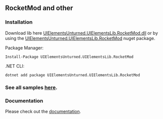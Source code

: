 ## RocketMod and other

### Installation
Download lib here [UIElementsUnturned.UIElementsLib.RocketMod.dll](https://github.com/sunnamed434/UIElementsUnturned/releases) or by using the [UIElementsUnturned.UIElementsLib.RocketMod](https://www.nuget.org/packages/UIElementsUnturned.UIElementsLib.RocketMod/) nuget package.

Package Manager:
````
Install-Package UIElementsUnturned.UIElementsLib.RocketMod
````

.NET CLI:
````
dotnet add package UIElementsUnturned.UIElementsLib.RocketMod
````

### See all samples [here](https://github.com/sunnamed434/UIElementsUnturned/tree/main/Samples/RocketMod).

### Documentation
Please check out the [documentation](https://sunnamed.gitbook.io/uielementsunturned/).
